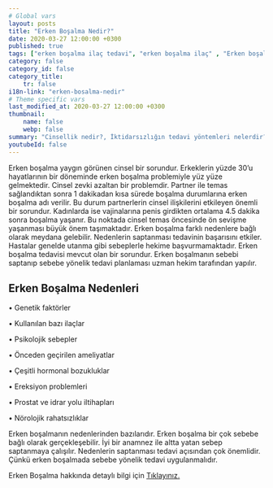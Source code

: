 ```yaml
---
# Global vars
layout: posts
title: "Erken Boşalma Nedir?"
date: 2020-03-27 12:00:00 +0300
published: true
tags: ["erken boşalma ilaç tedavi", "erken boşalma ilaç" , "Erken boşalma", "Erken boşalma tedavisi", "erken boşalma sebepleri", "erken boşalma nedeni", "erken boşalma çözüm", "erken boşalma hakkında" , "erken boşalma nedir" , "erken boşalma ilaçsız tedavi" , "erken boşalma stop start" , "erken boşalma kegel egzersizi" , "erken boşalma nasıl"]
category: false
category_id: false
category_title:
    tr: false
i18n-link: "erken-bosalma-nedir"
# Theme specific vars
last_modified_at: 2020-03-27 12:00:00 +0300
thumbnail:
    name: false
    webp: false
summary: "Cinsellik nedir?, İktidarsızlığın tedavi yöntemleri nelerdir? , Cinsel arzu nedir? , Penis nasıl sertleşir? , Penisin sertleşme sorunları, Sertleşme sorunlarının tedavileri, İktidarsızlık tedavileri; ilaçla tedavi, mutluluk çubuğu (penil protez). Erken boşalma ve Erken boşalma tedavisi, erken boşalma sebepleri, erken boşalma neden olur, erken boşalma sebepleri, erken boşalma çözümü, erken boşalma hakkında"
youtubeId: false
---
```


Erken boşalma yaygın görünen cinsel bir sorundur. Erkeklerin yüzde 30’u hayatlarının bir döneminde erken boşalma problemiyle yüz yüze gelmektedir. Cinsel zevki azaltan bir problemdir. Partner ile temas sağlandıktan sonra 1 dakikadan kısa sürede boşalma durumlarına erken boşalma adı verilir. Bu durum partnerlerin cinsel ilişkilerini etkileyen önemli bir sorundur. Kadınlarda ise vajinalarına penis girdikten ortalama 4.5 dakika sonra boşalma yaşanır. Bu noktada cinsel temas öncesinde ön sevişme yaşanması büyük önem taşımaktadır. Erken boşalma farklı nedenlere bağlı olarak meydana gelebilir. Nedenlerin saptanması tedavinin başarısını etkiler. Hastalar genelde utanma gibi sebeplerle hekime başvurmamaktadır. Erken boşalma tedavisi mevcut olan bir sorundur. Erken boşalmanın sebebi saptanıp sebebe yönelik tedavi planlaması uzman hekim tarafından yapılır.

## Erken Boşalma Nedenleri

•	Genetik faktörler

•	Kullanılan bazı ilaçlar

•	Psikolojik sebepler

•	Önceden geçirilen ameliyatlar

•	Çeşitli hormonal bozukluklar

•	Ereksiyon problemleri

•	Prostat ve idrar yolu iltihapları

•	Nörolojik rahatsızlıklar

Erken boşalmanın nedenlerinden bazılarıdır. Erken boşalma bir çok sebebe bağlı olarak gerçekleşebilir. İyi bir anamnez ile altta yatan sebep saptanmaya çalışılır. Nedenlerin saptanması tedavi açısından çok önemlidir. Çünkü erken boşalmada sebebe yönelik tedavi uygulanmalıdır.


Erken Boşalma hakkında detaylı bilgi için [Tıklayınız.](https://www.onoluroloji.com/erken-bosalma)
